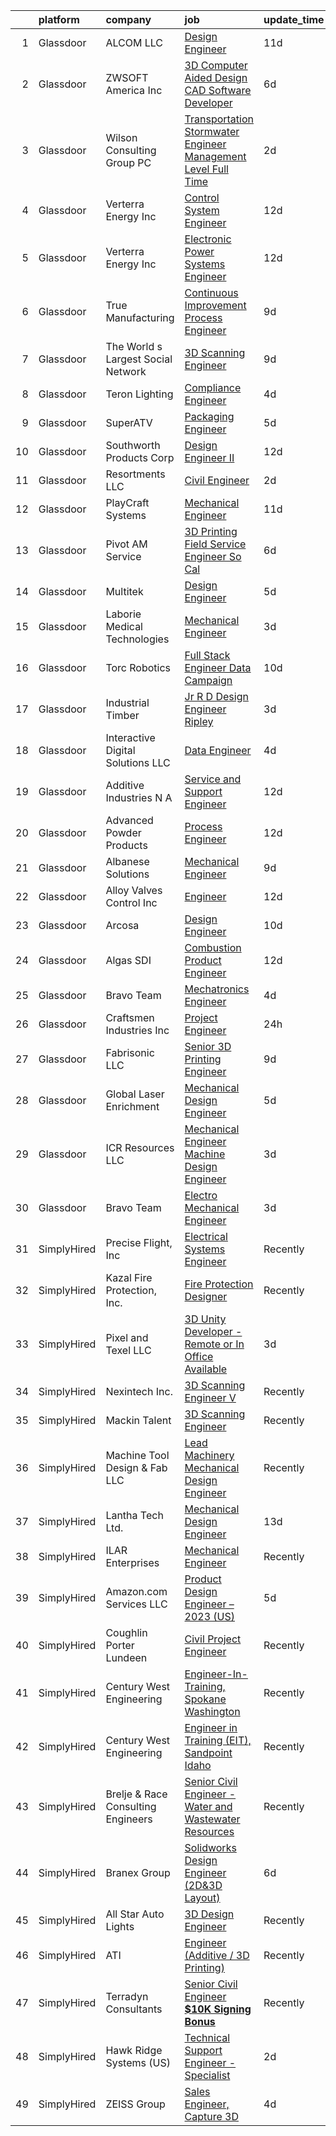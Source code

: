 

|    | platform    | company                            | job                                                                                                                                                                                                                                                                                                                                                                                                                                                                                                                                                                                                                                                                                                                                                                                                                                                                                                                                                                                                                                                                                                         | update_time   | location                         |
|---:|:------------|:-----------------------------------|:------------------------------------------------------------------------------------------------------------------------------------------------------------------------------------------------------------------------------------------------------------------------------------------------------------------------------------------------------------------------------------------------------------------------------------------------------------------------------------------------------------------------------------------------------------------------------------------------------------------------------------------------------------------------------------------------------------------------------------------------------------------------------------------------------------------------------------------------------------------------------------------------------------------------------------------------------------------------------------------------------------------------------------------------------------------------------------------------------------|:--------------|:---------------------------------|
|  1 | Glassdoor   | ALCOM LLC                          | [Design Engineer](https://www.glassdoor.com/partner/jobListing.htm?pos=103&ao=1110586&s=58&guid=0000018258440f4fb099e8032059e55d&src=GD_JOB_AD&t=SR&vt=w&ea=1&cs=1_19f27eba&cb=1659338232373&jobListingId=1008017009044&cpc=E60B6D5D22ACA95E&jrtk=3-0-1g9c483s6i3b5801-1g9c483sn20hl000-80b6e5881de2ad4c--6NYlbfkN0DA4v8VIO7gRbUsRWs4AwuTz3HBYZMnTEDL2zWk8a5324ZM4eszl7D3qmZeKe912FrW_TWgLR0gyhiNAzRIK6mdrFIvqxniWE_7xBKxbOa2Fw8Nw9pbo2ZyqrekZ4fJceXJNMhLl-EPEzPoOk__dzSflxYmifjALvvpqrf_LUK7Uxc4xmHd8J1SICLJwmZxrQH1o0u3SYufoFHoz_145ZEYXSCTAD0FUsKzIPtN_UhIgxmYyaefFhNvDFiJagEKQmQWjDsMJxeU0WQXF_g6O8U_krjDnzXUfavlFrnV3eY9qWjTKwiJMC_LYLR-LBOngdg90nPGyrt-axL2MTEScNd8gBJ2KywjKYVzvZBlqrTf-I6_2jPISFQy3QH1oJoqQ5mCQYMBsQmf8UtnIy_2jpbEw1HyFUgA4VxhvghmhdItD7GElIB2GYZ5FTpWVNkqTGZFA97kcoMoY4i9093SXV00yIp3gjG6Db61LJEtVUKC65kcuXttZSFBxUzxTBN24o4%3D)                                                                                                                                                                                                                                                    | 11d           | Winslow, ME                      |
|  2 | Glassdoor   | ZWSOFT America Inc                 | [3D Computer Aided Design  CAD  Software Developer](https://www.glassdoor.com/partner/jobListing.htm?pos=101&ao=1110586&s=58&guid=0000018258440f4fb099e8032059e55d&src=GD_JOB_AD&t=SR&vt=w&ea=1&cs=1_3dae0d9c&cb=1659338232373&jobListingId=1008028413603&cpc=4A940E94D07B260D&jrtk=3-0-1g9c483s6i3b5801-1g9c483sn20hl000-7cfc9b44e995e1c8--6NYlbfkN0Al--CnnRAAemIt_jfh57jxz0oZUFSmuvBQtr16jS88RRLe8Ac7oVcsiyg-vicHt85WlGgMjQ3jT_JXQEFEJM2J6WbHKirNqK3Z481xKc2l-WsEBEiFHTKZzwi3TM2D5oDtmy1YCJtTLM5VPw8FD8ycXz93Nw6WVEOhwseukaqVqFM4pURWTwlnC0FcXcD6Ew8wHAyt9TO0a5hL9D7RuB1nwqvkiubVlmdPh1wsDpH1Tr-pHmQLlnmtfQsQKk7RC67vPeY7l1-c5l9GhTHPH2fZF1qEaNHy3ifoQ9-zGqGC8ZT_j1i2gHxZrGmWeZk4ad_t92BJzx4t8IeGmX6FkDWrHxzlbbYLiMb442ekOW2oXCp_rBG6PqXIP5ePhLKB052aNOTghskbRyFlnZXljpVEywx1Y9eOJUgmclQoU87MfnZb1eENotm_KxEu4NLUba1VK13cMbEEIOGPx9f6xjnt1_t53vfuqOAhwkfDoHgtdljVgFbUj8qjum3zV3QN7vMVa-mXn4X7HUCqpDleoENmHLZ2FS7jiX1YjYrY_T3r8g%3D%3D)                                                                                                                                                                    | 6d            | Melbourne, FL                    |
|  3 | Glassdoor   | Wilson Consulting Group  PC        | [Transportation Stormwater Engineer  Management Level   Full Time](https://www.glassdoor.com/partner/jobListing.htm?pos=124&ao=1110586&s=58&guid=0000018258440f4fb099e8032059e55d&src=GD_JOB_AD&t=SR&vt=w&ea=1&cs=1_a20510c5&cb=1659338232376&jobListingId=1008038927127&cpc=1FF74F442D7FC309&jrtk=3-0-1g9c483s6i3b5801-1g9c483sn20hl000-42ab100ad92a624e--6NYlbfkN0AtR68e5gWpPxoovZgA7Udo-dcymoK0NpHFMpIgh7LYz2P5MwEb85oUepp01_jYgqxBOVDS93rv54idrpy89q_dytvGg-k8z-tX3q6q7PQuFJnlPcZZfLYA20I8VqyHLz3-gZUbFvXB7pK0A5IU5fKnYPeH4wqp5dnozzhdcn2g1t4Mmk0BOcHneFnd3X2SmFzDr1x9E07nS6eVUcVcOYJExcDleSaQx7GP1jnzxsynFaBIY5tgJIQGn7xamwKP4guk9_-CwObHWYtz9yNQ-tu-lG8Juqtn-PP4rdh0VzwkMBNemfQhjfRH4ELqZ7IQtiVcOUSeykVsCH8A8tFin0eHsMoJTIW6xfYawpiSBSTFDTZFVY6AYuOqrY8f5OHjyVIYvH4n2fZvlCMIJSYApMPWvYwgnP0SA1Lvx5qyRXhura8rDhmehNceWMEZaZuUMrWk-yQGdbNK6msvT-EgcZSHrIVKJV1-B36gOkZpt2X6KV4xjF1iZ60zxlu9enug_QYMwgqFEs0C2ilVEIFPc_YEj1qI_yvBbDgXVPIOEASXts86ETwqJlpx)                                                                                                                                                 | 2d            | Remote                           |
|  4 | Glassdoor   | Verterra Energy  Inc               | [Control System Engineer](https://www.glassdoor.com/partner/jobListing.htm?pos=107&ao=1110586&s=58&guid=0000018258440f4fb099e8032059e55d&src=GD_JOB_AD&t=SR&vt=w&ea=1&cs=1_e53779a7&cb=1659338232374&jobListingId=1008014526711&cpc=4B65AD904D1B3E73&jrtk=3-0-1g9c483s6i3b5801-1g9c483sn20hl000-28800e66f008520e--6NYlbfkN0CKNvdBtBh9SnuMcnkEvhJOJZTsmZHyY3ybnWicrfIHv2ctrShcr292jmDanym4ZixKUDwM_Vl11iGAT4hfkrKeaqjN1GBxLXyZE3Jsq5UIhST8QbNelzzz3YMTPZEdZEyUbmbyyOJ60-N5fv2ENb2wFNZerHawh8hsMrfrJ_Ykeoz2Il28jjKeSJB0Wz4dm7LDvSDKux30ihLSUZHRrXsi74krEbR2ZbF-w6uspfPxTy2W_htwGHqXT02Ahfb7i4QXuPeODQMOfUsCQ8nlxK7i4QF-9zSHLH-fusV3PJImAYnV1XKhEv1oUOP1qYlRMghaL5lE3Wsg_VXSkK2M8yfvBe_1XIpsP0v6lrCdo98ydrAab3lX7PFNoQmq0wMVflCQ5G0TuSoWG4fIf2erIFD07QVaTYKin-sXX4wk2lOaREd2YxzzMMGlaBPUd-JVGjP0_N6CocEt8kod0MGh5ZFlihM1zHSkjmN5OpPuDde5MnP7-IfiEcQuyuVAibpF2F073fV_liG0JQ%3D%3D)                                                                                                                                                                                                                              | 12d           | Saint Paul, MN                   |
|  5 | Glassdoor   | Verterra Energy  Inc               | [Electronic Power Systems Engineer](https://www.glassdoor.com/partner/jobListing.htm?pos=108&ao=1110586&s=58&guid=0000018258440f4fb099e8032059e55d&src=GD_JOB_AD&t=SR&vt=w&ea=1&cs=1_ff13debe&cb=1659338232374&jobListingId=1008014552781&cpc=6489DD4DE391605C&jrtk=3-0-1g9c483s6i3b5801-1g9c483sn20hl000-1140c1c47f7f62b8--6NYlbfkN0CKNvdBtBh9SnuMcnkEvhJOJZTsmZHyY3ybnWicrfIHv2ctrShcr292NnIGTmPufr-OsA2GXu1pL_7Lmy99uv12n4Gb2j8J05Iy2BhIycrqgQOcZ-y6Adko6HhhWyWjkb4oml50WPYEjxO1FpL1fEFKuHIi6nmGOnx58Bui6CuM5P_yct0-1B8Z2nBUNJj1j92QYtn-RgyZAjLeNLx2OLH_bIJ5qQLuIXuvS3kTN90pJxiHfZ7p2iTc_yIcxCzFdI_DvtNuvV9-zdiH_PG2GJn4ykvDRNuN7PUQd4QkyeedpTQgUfFLq4l_N1i7VoqPU6bQFDrPID-SxWzSSg_fHTAWAcYd1r-KRIXYhV6ZW-kUzYuCn5Dif3g2eM2417_6pnhG3JFhu8eC8DjbrpbVVjKG1B1Ve4h6v9WsRfGMe1OizRAEYzjJrA7lhX3bsSjduFNJYaploKJfCYADpMprBaXDWiUvuIFvQTf3sHqMAb_DoF5mGFxk_gyP8bc83fi8J4K1WcoWWlcs5YFUZ6Y8JKLO)                                                                                                                                                                                                                | 12d           | Saint Paul, MN                   |
|  6 | Glassdoor   | True Manufacturing                 | [Continuous Improvement Process Engineer](https://www.glassdoor.com/partner/jobListing.htm?pos=114&ao=1110586&s=58&guid=0000018258440f4fb099e8032059e55d&src=GD_JOB_AD&t=SR&vt=w&cs=1_cb959510&cb=1659338232374&jobListingId=1008023392972&cpc=3F1CFC387BF86D6F&jrtk=3-0-1g9c483s6i3b5801-1g9c483sn20hl000-3c578e1c0f308883--6NYlbfkN0Bqp5AuobCDKRZgXPmJZs68hlGGmEz-JVhBzEQPUdrY3u9Byknso3yCdcjeVcFP8WRHCi69J4Yg1rpaNj9AkeLAJ7qpz0tY_MWBfJVSx16pFH9XUTrCYThvWp8rcugPapaG6zfpMDwwUjc-b-khNi3TES-ze74aNhA9oezVABnCyE4hXWPkA6hLm6erfhnRbPR8_GFYcYCWHxgaCRTFYh6MPCf54RE2HK42IUNDnIGgD5A4eczg_USykfPA3ZctqugIdsZX_s8DrwBMms4mTuyKc10Yynmk2FHrjP8TJbC9_bYBRk2FM0umFqicbel8RXtooKUePvjmxs29TZI_qNvWqc3PQYsF83ceCey8L3p-2eQ5E7D6dx0H18a0AyJWpmCPRtFdwc4ysZrMf0-WJ_YDkLY5auRTN1MRo1f0M_6xw_DYXCGeXYRZpYx2Vx7dRLl8nyxvBKEGGmyjf7dkcJqNEtqenpLclFrMCYOvFNrkg2pXe3NVWbh54RtLCth0MvvF92nHC2n7hwFyp9QgtHThwbhWbIFZ1AWvyZ5KmVvvt5d1MwoJQ3XUADuUXglevFqAk7Yh7T2K6LVzEsWt_-s5J6AdD6kMwNXlr_4yKGzEAmH9fdqSHX0tp8AKgl4Ls-AOsIl-mnnH1Fdgg04MWeJ1U56Kvti3qKEZe-i7f125JR110BENHmQ1jG0_W0Yuv8CW5yVHlmJKw1n_XEFR6CcWPL_eKPbwIeg%3D) | 9d            | Pacific, MO                      |
|  7 | Glassdoor   | The World s Largest Social Network | [3D Scanning Engineer](https://www.glassdoor.com/partner/jobListing.htm?pos=119&ao=1110586&s=58&guid=0000018258440f4fb099e8032059e55d&src=GD_JOB_AD&t=SR&vt=w&ea=1&cs=1_6676d679&cb=1659338232376&jobListingId=1008023065822&cpc=C0FAF87ADD587446&jrtk=3-0-1g9c483s6i3b5801-1g9c483sn20hl000-6cc435a87c3c0daa--6NYlbfkN0DSgjPPcnEdvoK3uuxfISLALE6pB1FR7YSHOr_tSg5_QCn410VK5Ds4bQGcKtrI54-q8qVHujwhabOBMEwColblpMh60w1VfBCAce9Kr7eBQmkpmn9ksFk8463gmd_nmXw6lC45-sRD_aQlpglFWkf6yPchBxtg6qW3R5odXHDvquYim2hDaLn7LC7aRE7FcbPylqds5INEaTYR1bphMQ-DkjdRkU4B5bTX7jC2VnWE6mw-SlQfNaAYRwsJgSmApsdSVqIamf8L5Lcq-PXiw4ZGcZc9C535nNtQoANKtXODaS5Tn9-qFn80_8qWLZ0Qol8xVyy_vUhvhG8f-ETDpLT6qgDVy5cs-VjijxkJ4aam_n4qXhvB1EDv1UOTZI9bkOpLoLOi_ANkb1m_Y-Z8HvLCWwUGPn5ocJv8P7VypYWNH8E-Yy-PLpSCpoexZ3JX5D64KvfEcWFVZv_B5g-rRGqpJL4bQKfH6XGOA1umBFjAnW9yorA30QFS28oCz4bDbL8l__OYvunRezicPcZ9sRfbm_eTVvfbxVXgwbkhAPsDPizE7N5mlDNsc05rc2AbuUCix8j9-2Hciog2FU26FsE6)                                                                                                                                                             | 9d            | Redmond, WA                      |
|  8 | Glassdoor   | Teron Lighting                     | [Compliance Engineer](https://www.glassdoor.com/partner/jobListing.htm?pos=116&ao=1110586&s=58&guid=0000018258440f4fb099e8032059e55d&src=GD_JOB_AD&t=SR&vt=w&ea=1&cs=1_f133b466&cb=1659338232375&jobListingId=1008033185097&cpc=DB3A3A67F9161FF1&jrtk=3-0-1g9c483s6i3b5801-1g9c483sn20hl000-ee5660711b35cc2a--6NYlbfkN0BKwU-f20CAkP0uRv6StxKw7cWiGOOgpybBd5L_KcJ9ztofBi13OkJxmfr5DHvifHuXsmpsLpQndL7_KJeDa_lIsZeZcZdIkLBq_59o7NCaphHsZYHK4QHZHcHkjZtRpxLa7E-iI-S4xNHKP8bvHYP_8nmCWJHg9QXKRbfbkbJ1pBLsHpvGCHDwXh0FDIDVSOCd6fQvbiO8emVoY-_8HQkf70Xx0z6U5TAuRlDpbkuB6je6gPxBbefwe-L_4hBup29wY90ia2j1DtQ3YSShdeS5O6Tnhrr7jTAvbRT8vb4aTSJWoU4dDb56f6g8abjmPp4YPj3bclpfK7N-8k5np1tHIWdZCNW73xDaVvRorhf_atQ7vtPVTXHt97bqUiQtjLsSASDN3sN28Z4ijWFlAJ714R6b9WC11E_M7NWmgWhwij_2IsO-G96UoCT7gr3wps_AcQ05vTLL64IINbsAUbO7h0HD3swesPKDtNPgcSulYMi_U7hBc6xCBxrsr0UmIGuN74_2d-CogQ%3D%3D)                                                                                                                                                                                                                                  | 4d            | Fairfield, OH                    |
|  9 | Glassdoor   | SuperATV                           | [Packaging Engineer](https://www.glassdoor.com/partner/jobListing.htm?pos=105&ao=1110586&s=58&guid=0000018258440f4fb099e8032059e55d&src=GD_JOB_AD&t=SR&vt=w&ea=1&cs=1_e1cf1f4c&cb=1659338232373&jobListingId=1008031050391&cpc=B10A9FC3F4951E79&jrtk=3-0-1g9c483s6i3b5801-1g9c483sn20hl000-ab816b597b950070--6NYlbfkN0ARO1kyRplNheCLuGMn3cqXAPmsNZoOrBN4ebcsAGjNuP7VmkeyN6EZBUEoLz623gDDIWZNE6VR80IYviXB3zSsfJNq-0rkDDUpTSDeOdQ7fEKNgYiq1uGPJI-I2RQ-HDbwq7icsO31myx2guxcUkg7MfzRK47hly_W6X2yuPNntD4CjvlZQtURvmesxiljFlzWP9g-9QtChUeD4z4kgkTRP_ZLoC-oxaEkfVbhXpYjuEJySOJPLf0q9_iKUPrXpIqKlLxOTX2IaHXNSfkM63HZbhZQnqbmZu-w9Q8Kgi5Te4SCu1vdXaBtd793C0OgljIkItJkjbKC0xgm0LGoQDN4WXKnKugiOZD3uyL-xEcvMWwjMFD_QQeyy0W4KQIwGxW6kiLIFE1_2UrLrONo2Yq8oZuCSASj4WsUwWSTjKSLOB-jfwKs2KE55y5UXaeSNzCqVUUqy6usR9tmc9o6lMmFMqRzmZNuLBP5bqj22Ga21_44uQ7LRfAj-TaB137xD3DFECYxNLVxRL0kewlXQSZe)                                                                                                                                                                                                                               | 5d            | Madison, IN                      |
| 10 | Glassdoor   | Southworth Products Corp           | [Design Engineer II](https://www.glassdoor.com/partner/jobListing.htm?pos=112&ao=1110586&s=58&guid=0000018258440f4fb099e8032059e55d&src=GD_JOB_AD&t=SR&vt=w&ea=1&cs=1_511411c0&cb=1659338232374&jobListingId=1008014402789&cpc=3DA0FA6C05AAD4F7&jrtk=3-0-1g9c483s6i3b5801-1g9c483sn20hl000-e6e1684215acfa6d--6NYlbfkN0DB-qc7iAzJGaKUhHkZET0Y1OetBpOgy5QT2dmDYZ1WMW2KI4My4ABHktBNB7ooEICVhTn44OI9K32UXuJIFGEZumQbatv8yjhO1Pu2AVhUL49EFNanWtCUg7UmCl3qYfKAzhpYH94f7PGaEABhec_u33d_uaviq9LZiTAx5JZfz6KcELPWr0Fr9PEJwsVwPHuJEHCCs_gzeFgJWinjzIgdhrJmnBGMsAPHsAbMNSOdjGSrxqpcgRL4ISy2RrvDwFFw-URoNIIHhx9HKtQInbL9C8hhx7tbzyPWZYCKmU56fr7NrMNXIjqW9o6dkAAu0wvfkmn3IoNMbUSeLFICdK8KATXsClCoGLVkrRejWAsMEMtBeMK-i4t3c3JuvtWFMlERk93pBPQyYjFXJJv80grBvm67qtOV7BC7lKpzDjh_PcvFaWtMXIdMta1dtwsDuh_SpCyv5o7E_MLVwOPDpVnJ5CwoazG4dKEOMxXG44kvKCx6Kmxr39oRUUNzVid1VlY%3D)                                                                                                                                                                                                                                                 | 12d           | Falmouth, ME                     |
| 11 | Glassdoor   | Resortments  LLC                   | [Civil Engineer](https://www.glassdoor.com/partner/jobListing.htm?pos=123&ao=1110586&s=58&guid=0000018258440f4fb099e8032059e55d&src=GD_JOB_AD&t=SR&vt=w&ea=1&cs=1_16d003f7&cb=1659338232376&jobListingId=1008038292169&cpc=8A54A1F981347279&jrtk=3-0-1g9c483s6i3b5801-1g9c483sn20hl000-cad10df485fe787b--6NYlbfkN0CfuhZSIfgkdjH5oxB6nEdqutGHzZ1dbwokrZ05_guXzB_PjZm0mTMv1tw_VZ5OV9qGSvdypRKmkWEwFQ860cLYy6FyncXKmnH19neDAS5HYd9ceSf_icICpECdVIKUCDxbtQfKMCF_eud-kgOm-62E1mu9s91lq8tpZdzESnaamEHzCZHiP9burf10I6rUK2t98izYgTnMynXmrFnifTuX_1WNtNuA0-ihFn49cua52MV3y8aZf2iI-T7r4ulYGYth4krS6aoyCa6zGjEQ_L_mdZNnoDDVtMZUoOjUiBYGjgC3anwaTC0198n-xyPnQpo8EqgXVUjoyudP_2qbgWkcf4RVUbdZDbq6wJvEf8-R0aReKLRmLUyjXXTlEjNFouiqJ01DmRI8v9-XwnhRMyPQ2g8F-ywhwqnMNwQ2eYE6WDBdBOXSfYYOc9TAoriiVlEtX9ZDo0CpaxcxjIAJvUjrOg1Zd_22LBHAWIs2YiqjIR16Rj_PvaHDpWsHiPrmNpAhW3rXZIDdmA%3D%3D)                                                                                                                                                                                                                                       | 2d            | Addison, TX                      |
| 12 | Glassdoor   | PlayCraft Systems                  | [Mechanical Engineer](https://www.glassdoor.com/partner/jobListing.htm?pos=126&ao=1110586&s=58&guid=0000018258440f4fb099e8032059e55d&src=GD_JOB_AD&t=SR&vt=w&ea=1&cs=1_7650141c&cb=1659338232377&jobListingId=1008018261161&cpc=33558FB01ACAFAE2&jrtk=3-0-1g9c483s6i3b5801-1g9c483sn20hl000-b75875910e2211ef--6NYlbfkN0D788tVLZnHYB2JKTLmCXo4PydfvtZKcdbYx6lxKaz3Imdx95jlIVm0jM8aRrxvwnEI8ywm9qHPQWeDtjWJjS74GtB5vUNEfsGGvm0JhEZkbTWZs20ZRVfA191xHl1S3xqEi4TsiToNBgOp2SKb9EcL2wqnmnQxD89w5FeiBfs-ZWd9AyhVHFxTDI6VZf69Ub_nZeqntuSxLU0N2XlS-IN4W_wpIN7trRKx_5zLNMaH5Jp4ypJzqBE24r74epX1GBckmjItonpNYBLQgMGmMR-Zyl4KIjNQwaNUe7KVRz1tGUR5a1pYsos1Bl93Y8m30QxByhHXJwJT6991qmAx3jzshqIKTghMNtIULUgyUEEoBd2glLUNqxdSXp372rbsshsaMOSXtBnWOeXL6qrQNjXUakgvZvZSDALq8b4NhlcPGhhd1Jr8F--6jGQRIOHrvfhEqLZ8erCTiE9dBHQl4G5Z_jHpD55RH1g41YGRaNomaE3DwtqCnO7oUejG8j4xrZw%3D)                                                                                                                                                                                                                                                | 11d           | Grants Pass, OR                  |
| 13 | Glassdoor   | Pivot AM Service                   | [3D Printing Field Service Engineer   So Cal](https://www.glassdoor.com/partner/jobListing.htm?pos=117&ao=1110586&s=58&guid=0000018258440f4fb099e8032059e55d&src=GD_JOB_AD&t=SR&vt=w&ea=1&cs=1_7334c00c&cb=1659338232375&jobListingId=1008028211108&cpc=B27F49C9D64D6F84&jrtk=3-0-1g9c483s6i3b5801-1g9c483sn20hl000-d56e19ebf4c2b80f--6NYlbfkN0CbX9TDMZUUYUADwaBp8_hVx-p1QOZgnaSDYdV2Hdg3hY3eGVBGJZy7o9qRa1EpFzqspJ2n1WVgzAYJyctEqTfv9C4rL6ggNyCrst5sCpwQQsQa89rZGukuYe4HlIM7j-fCrY2_LgGLKRZADKihUeHHBQ57eR-9eaBZK-eik2bBB6bchrqW9XhBfB7c77g2R0Y0n-VCK0Gv2wj1avY0Z7iW8A6e5xrl7ZdkBt8xbU9HQt5joJpeioM1sVrxj5nemrLIpHRzna2WO6h-k7iWRVrFZP6jOrywtRBRPz4FwBqBj-_MpdbQwaOPb9Uc5H6b1wq3nKO8k4JAl0CT1pSYSA7gfgEtfG2qHasWCL_G7STZVe-tLGikOZkTSlHWamMCGIy7U0Br4UJIJNYIWZ9ZBR9vMBvGK4w68Xn8qvLNTqqHpXO4cIa6FpEwXG5i1gXoZ_mLsw5COIbCqizxC15vT_ouQfXNTO_b-k0DWMrjFSrzky8QbmuP7qmhdV2qIfMSpNFt3leh7bMtsLnqVTRmqjktzrOTa7VV2D4%3D)                                                                                                                                                                                        | 6d            | California                       |
| 14 | Glassdoor   | Multitek                           | [Design Engineer](https://www.glassdoor.com/partner/jobListing.htm?pos=120&ao=1110586&s=58&guid=0000018258440f4fb099e8032059e55d&src=GD_JOB_AD&t=SR&vt=w&ea=1&cs=1_2211a2f5&cb=1659338232376&jobListingId=1008030727520&cpc=F7BF06EBECC7ADF5&jrtk=3-0-1g9c483s6i3b5801-1g9c483sn20hl000-2e83be53d6762efc--6NYlbfkN0C2SVAOpOeIWQkPp9EeCSLxTLheLRty2uanDx8E9nXZ3pmbkvOHM_GwtdBH_r-JS_a232Q9MIIbR0q0ZxwBHuRdxhVyAh9sOmZ1ema_mGgwk-L3KuNkm3VvfafT26_qvvHqMMJFwL8YtNisDU1CFhI0yWnYZtuxsBva0gjmF3dazYL5RyE5NAs7KHflAnf4UWWxx9aO0Vx_mj-yu6U_1zf8Ufcl3VzHvNoFMgFoI_9LOyDRcCULtLWMt371a4_Mv-WJHt8B702we-33nl9NXSHQPv0zNb3bf0lCMmw6ENk-q-mEIcGq7C_AxkJyYLws_qgv3eP3Zd35DdRkCcv86-Ij2w9zQ9DyokiVNLavPjlQw659_ppF7uUXwNuw-DbwqY-1yORFjxUVqx_m2rdZRsfs5zFfXN0521HEf2C56A0y0G8iNI7WA9Ay3xF3jWaPM8eax4_n58eO8GovbeWkWrpaBVEO7EhdRcAXpvx7GWtIFxv1vHL0guxDbgnKgHnu5mE%3D)                                                                                                                                                                                                                                                    | 5d            | Prentice, WI                     |
| 15 | Glassdoor   | Laborie Medical Technologies       | [Mechanical Engineer](https://www.glassdoor.com/partner/jobListing.htm?pos=121&ao=1110586&s=58&guid=0000018258440f4fb099e8032059e55d&src=GD_JOB_AD&t=SR&vt=w&ea=1&cs=1_20aec3fd&cb=1659338232376&jobListingId=1008035622002&cpc=FAE5E775D180B2FB&jrtk=3-0-1g9c483s6i3b5801-1g9c483sn20hl000-490aa010c44a94ed--6NYlbfkN0D7U-oomUUZHjKa67t49-i8T5ylJ5hFrWTddhLMMgg8doEfj1Z685xBsPTTPudgbRm3FlTPDQtlBU2MV2-yDsk7wnTLVostI04TvoFxZRnCTY_tfq8IqTVkcD-aTn3bEg2jL5EiljivgVlFjverJVS1R80em2uVnP44HdKWOjqpS92QwZ7gIKOSvfn7_CNnwMt4zekYvv1ys-se8Yihekdue5YdB2kxgML2zsqopE-SES-TPKTAroX3M1wCKZMRBjSZ9KIadLcq8W2Oj0qIAMzzlTEhWGYHCdUc9IjLTQT3fHkquWEPh3U4h_lWCf8bHNUJthMMjH1WYww-luaiX3sfJLRrkptw9BDh8R5yKZ5_VJ-mZCoNNCHmxW2k1yDJDfjOrMhcGLR2B1AghOB5dGxZGFoemvyB3HXgtlvgNz54bVtAOId7mbndR4-gWtyZgxv1KX7LJ2oTcnfNla6aRJ_XKuTEB4el9o9vcC-7TiuSYDubXtlovDt3qrYItOIlQXU%3D)                                                                                                                                                                                                                                                | 3d            | Remote                           |
| 16 | Glassdoor   | Torc Robotics                      | [Full Stack Engineer   Data Campaign](https://www.glassdoor.com/partner/jobListing.htm?pos=109&ao=1110586&s=58&guid=0000018258440f4fb099e8032059e55d&src=GD_JOB_AD&t=SR&vt=w&ea=1&cs=1_2ecb830d&cb=1659338232374&jobListingId=1008020125874&cpc=52725735DB973D8E&jrtk=3-0-1g9c483s6i3b5801-1g9c483sn20hl000-ef1cec63423a7925--6NYlbfkN0CZjhvTnxks3zwjl9aG4M95ujhchPY6uJ5pIT_-TAyNWwWzAceZ7wwXdFj0kTHzfmFJWuhj64XKlqOn2Y1t1u7WVQOQo_O-UYHSgCqGU1ezc6K49kpTiHug58vOJ0TGO_BCnYg4IhUjH07wJEJQX9NixsLdHY1HKocF7pQdrMDp8TuNoK-MkXzAk6mrgdbK2JunGXMrxvSkkks2baeOCAeMHYEVHjZHJvMQcI4rWxmBtf7FbV2nJPlbDoy9I-Gb7bukAPRxuQ0T4fyLlVW_Cu7UacS63UzGg0f7mPlUVsTF37fU5iPy79oclxjKwSBtJMQOhGla6k_yxN_L1Qm3Q8vh0pLEn4Eb5qNUz8Hk6MUSwYpCHCSPE-tZzn5fGCvbl-GHzS20nGpRrWigjuQTjzRG6O-wN2kx2UmN7_E3S7RHb5HgZoJx7nq7csvMP782AVoW6XU6DShcZA%3D%3D)                                                                                                                                                                                                                                                                                  | 10d           | Blacksburg, VA                   |
| 17 | Glassdoor   | Industrial Timber                  | [Jr  R D Design Engineer   Ripley](https://www.glassdoor.com/partner/jobListing.htm?pos=115&ao=1110586&s=58&guid=0000018258440f4fb099e8032059e55d&src=GD_JOB_AD&t=SR&vt=w&ea=1&cs=1_61da0ef7&cb=1659338232375&jobListingId=1008035504438&cpc=DE767B9BB8D1421E&jrtk=3-0-1g9c483s6i3b5801-1g9c483sn20hl000-c58f862c951dd240--6NYlbfkN0C9cKFYusRRw7SqrgXa_Ws3RK4ns_90Xgy8h1OmaSOgQTiSvUJpSIcY069IvLfXeQ3tcCZezBdOQCTLlan91XSM3mfvYBC3geb4xhNy1ME6LBSHjDi2tObVAaRPYIrQLDKixKyM7HWGkFKSxK6YWfd-EqFptowyDzazSGNV2eX0pNXGVEGYoHA6iY1DBKL61eMvMzeNwacDDElgp7NmWl4CNh_HIFvlRcIfXfkXNAazzBuNw_kFXnGIWn7HOsZgdHp0zMEfVI9IEgepIyVU7oSZE93WY8gNBzjwrdy4P-oQ1EM5DclbXyX-DcY19vqZDz6eaSpboQ849pYkuSFQ99XS-SAX7k3fBXdZL-YeAAPfA3xAubGzHTQX9cA5Bh3KEv2Y9FYgGCD3QZsSoXmDMirKH2Z2YLr2EsvnLUY3z_pDxXeZx6W62usze_aayCQ0nTxPi9XQ9lkzV3CSWIV2iKiCB6-8Rx-KA2IgytIemltJrq5m8Dyhb4UGEKaDfULYes_2wMIjEdY_SQ%3D%3D)                                                                                                                                                                                                                     | 3d            | Ripley, MS                       |
| 18 | Glassdoor   | Interactive Digital Solutions  LLC | [Data Engineer](https://www.glassdoor.com/partner/jobListing.htm?pos=129&ao=1110586&s=58&guid=0000018258440f4fb099e8032059e55d&src=GD_JOB_AD&t=SR&vt=w&ea=1&cs=1_17d98c07&cb=1659338232377&jobListingId=1008033059744&cpc=C779B72A99EC89AE&jrtk=3-0-1g9c483s6i3b5801-1g9c483sn20hl000-d463d032ceb70f52--6NYlbfkN0A7iW524qrW-S6lnjBzjndE_blVU3GETrS21Dj6IsRvzicLCybB3dyUlyzrWdvdPQ3XslF9ok-ZlHRrzS0I5uuF-OWR2Fz7VXh6RiEhjTuDvY7pKHs2yl_t1aBHxjEdrFyLi9gnH3FWrw8N-vYX-xUM62vj17npXv80HNZteoGCrt9vvvdm7Q5-LMykmZSlz5hLeMoZKzP9v1SW3Xae3vaA3gWUfVCyYif1FHu7s_Rh7pACJiA-cJZ79p3CClDWlugfXFoJJzIjnvDSnRkwkaQKjREo_XtsFweMqfkCnOShazZb4a3meXAmnQNHaiaZ016TlrPMt9Z116ibvh2SRyh7DGbCWwNkgnAweIb_6SmuzXABz6Q_2Ex7B7l1QEV96xxoVjBLSjt3Q3xi1pIgTucDqP-ILEfMMQ2hu5E7WLWiGtGjeDomw3KSRVZ-KBzDwhLHTRBix-X0ihfgjWE60lQcgNBE9_e0vv_EFh1hU2Qm_qJDbWpIsJfaAlaN90-SLoE%3D)                                                                                                                                                                                                                                                      | 4d            | Noblesville, IN                  |
| 19 | Glassdoor   | Additive Industries N A            | [Service and Support Engineer](https://www.glassdoor.com/partner/jobListing.htm?pos=122&ao=1110586&s=58&guid=0000018258440f4fb099e8032059e55d&src=GD_JOB_AD&t=SR&vt=w&ea=1&cs=1_0f2b2ae2&cb=1659338232376&jobListingId=1008015076923&cpc=8BECF21DFAB5FE46&jrtk=3-0-1g9c483s6i3b5801-1g9c483sn20hl000-d648496f26daf8da--6NYlbfkN0ATuzukLZvOA7Cxi5gGVTPK8s05ijijAIGQnHXs5Od0X0goQyMYXdNJ0ejP-rjSXV5YUU5mLEyGpMN8Btv83QKMLIWYnc2vk8sVRDGe4U34r84RaMU1N0t2wsf0uj9_esMn6REoHF72qvsappY8hBkW_ieC3SXOwwfSG_bd-KdKzQdiDIPuTUS0pZoBbEt_sohqUeeMaZpYUlqLAXuexM-ORIcQqs-B-5QYzKmvFA8K7WkCEGWtAZ1z0yghRMGdl6gdERPuB7RMI2ni7frkIJlpXpwN7xifNH8vPZDFtZ4QIzZg3kPRumytg-ILlsdcRBjEZSLZyA-j9zaG8yrL_qsEWt9fuHBuwaBfUsNtxlLk7-oO8pHx1iVIihpgXebzkB_N2izqzUvsRj1G2ssa3nZCf5XuPxURlWVX8tdrD9IFAN-T2R-TbnITcmbWA9_pwYB51JJOwq6aq87rsh-Y153MUEPpyL0k5gn5P4kOI4DJx8UTD1aExrg_76TUpJ9c93xdSky2od-aHg%3D%3D)                                                                                                                                                                                                                         | 12d           | Camarillo, CA                    |
| 20 | Glassdoor   | Advanced Powder Products           | [Process Engineer](https://www.glassdoor.com/partner/jobListing.htm?pos=102&ao=1110586&s=58&guid=0000018258440f4fb099e8032059e55d&src=GD_JOB_AD&t=SR&vt=w&ea=1&cs=1_514f24fb&cb=1659338232375&jobListingId=1008014411891&cpc=8DF5DC7CA76183CF&jrtk=3-0-1g9c483s6i3b5801-1g9c483sn20hl000-c61f11b49c47d425--6NYlbfkN0ATuzukLZvOA7Cxi5gGVTPK8s05ijijAIGQnHXs5Od0X0goQyMYXdNJfvTrt-ebNvclKwK-QgFMRmccpeMk9DCb8QR1XR14iT_3XjaGSVAby40zd3i_3iufibB0v5AuJ7oOaAdnu9KbBXJStT6PunmiHstvQDeubyllb9wqhXTDZzw8FkbZXS8UYXAIgf2G0CqIZM0RBKS85rH5JxG_ljDTZqescoagEgF1kUyziqrGltn197iWRtyaJGCIyKl_8QovSkzbsgoWoPVM58hvzxzEkEgoHNE-0uYbGmBZu3AEg1y40lFsuUWM9wB2spNyINo6IlPjZxemv29KkkRiwifLjvZy-pFfM_3RjJZuCdaD6fLqGp2dW9zYlsNDazqF5geBG08l3KfYCM9Od7gp4rKI5i8tEVdXg6JKG9EIjfbsx0u4HWvaDwIBH-b4T6G0n_I6PgVHTQe3YR7Rfs78nS-jpxH27uDSolC8YEHLGe0QuRmK0wWsQCwP0XlPP1hrb9gSe-KtgIaKWA%3D%3D)                                                                                                                                                                                                                                     | 12d           | Philipsburg, PA                  |
| 21 | Glassdoor   | Albanese Solutions                 | [Mechanical Engineer](https://www.glassdoor.com/partner/jobListing.htm?pos=110&ao=1110586&s=58&guid=0000018258440f4fb099e8032059e55d&src=GD_JOB_AD&t=SR&vt=w&ea=1&cs=1_a3cc6d33&cb=1659338232374&jobListingId=1008023070732&cpc=F4185FC643A1AEFB&jrtk=3-0-1g9c483s6i3b5801-1g9c483sn20hl000-cf3e46245d4f0fdf--6NYlbfkN0DYRkllJmD3iSiBlC7BSQyVL5HqySJO6Dryk11rFR-_C4OSz4AhVsF1NRsEE33fX4vx84bZ5o4efrWtK6FwFvY2ndJMiqpnvkUohOzIt0J-a73EgovUhLnbWU59ygXR6115ntcXDdkofqBW3TBqfGXbI5MHfic4yrKWZITZ6X584fkUWemawwtly7Xj3a0gKH3KT-ijsEMfpNDOJxh2l6IHDFHvI40WaVSIofGybWpKAFG-7Ou6VWGic0bewci-Rm8d1Al4QrWv1k1ZHoHfIjeoaklLPQcOJGGXhaceFDbqPfx8lOWtdcvu275QqMGfHmLlqHbLlMVkN1-7lNSZyIvHSc70ILkcTJTyAMQk5JvUYRdlgEeXsXjdqBIaHzZEuij_inTCgcJvfq9tLZCb6RBHDwdhRKIYt4fx80A8dHY6-HRie855PCBF3seBSbXwgVfmFMQr3xPJoxCpvAbLxvvVmTnr9Oo9cBf5tzqrVKH3aEaEbSueW44VC_tdKOVsy5I%3D)                                                                                                                                                                                                                                                | 9d            | Bordentown, NJ                   |
| 22 | Glassdoor   | Alloy Valves   Control Inc         | [Engineer](https://www.glassdoor.com/partner/jobListing.htm?pos=106&ao=1110586&s=58&guid=0000018258440f4fb099e8032059e55d&src=GD_JOB_AD&t=SR&vt=w&ea=1&cs=1_351172e1&cb=1659338232373&jobListingId=1008015465146&cpc=481A43C17BED3CAE&jrtk=3-0-1g9c483s6i3b5801-1g9c483sn20hl000-0e9d005a131a3fde--6NYlbfkN0CaCoZ5lSoPjcIhPSJwei6amGvWRNRkV-1yfOP2ROoK6tKv0A5SiuBTigTVFoZDbrc6brveY0Txe2656xxHeIpdeoMpPBRh1r5VdihR4cqOi9gaXuWFzlAwZ2-cUKQLclR9yE3dYc4QIoHRlNtnESSO1dOeRFf_aY3CKFEeF4YZy2v7srB6vUarlIz1z9Lhkhz9Rnrocw7MV2ITiMNB-1FoyoDUXPw896dTY-HdWd9rcOsw6C9oZr1UdcGhgQq_-4HwSEkfjO9EBOhtj0LnSd-KT-I6OpuvvyYd7tHDqSrARszWVWSO1v_StZPvWm0r6PeLqBXBWFQf9F7LH2xoeW23xTEoSHortnuyJ8u2UhbRNtJLjvLL3IpBOreBckHkP2kopgNsU1rJ0809SDsC8WJRyjCl2OEy0CgS7GnVNEKx_65X39tmJHwsjPyXNoYzTX0l5FNKjCoUasHp28iWgj6Ow6dh4Nj_C-7vPuWryPw0begeixxqZDrG)                                                                                                                                                                                                                                                                         | 12d           | Santa Ana, CA                    |
| 23 | Glassdoor   | Arcosa                             | [Design Engineer](https://www.glassdoor.com/partner/jobListing.htm?pos=125&ao=1110586&s=58&guid=0000018258440f4fb099e8032059e55d&src=GD_JOB_AD&t=SR&vt=w&cs=1_64ad950b&cb=1659338232376&jobListingId=1008020017623&cpc=48866614B099111A&jrtk=3-0-1g9c483s6i3b5801-1g9c483sn20hl000-3b14bbfad2367d34--6NYlbfkN0CNAdwR0iu88IL0_HfhqfQmYM06hKjkY41MMBWaADZz2ga1_rCCCd4gzs95Ybj_R1-r7qawP6yyItBcacfmmgIW4dnq9tBKWJp3T6_DzLFlZqBJHavV2EYhJ8UMfK6rqtWHECmtDVuLRPUaxnt5_sQANc88IxvjRsiE8KKIyJqNDr5hgjLDOqbDMJTytRKD6WcPeEmyv7QQFMdf1OW7cWAl-LUpHnfYhSHKLLaJdsl0aCPAeIBEk1g9QoRoCCy1vhJ1Zv8CoCOES4Hf67t_gUXjlzxPiZ6GnsHrRaMmqzzDGTnHDovwrmWkTFA1xkyF0EJlXgsXPE1grNpNCdATzIHQr53Ht-aS23ugYSKgiQ3wFgSvylxJDS-YfFSfMZDo4derl7JBCteKVDdsH5HeqBG1B4rwhhPylQl-Bec8oTF2ZdAW3nX9OzHKhWa2wxy-xdUDEmwjdw_LBSNBtEqnyMT1Abjrleo-vQX0vPgGNsLCS46H8h_TC4_jDlpiaQfo_OWHJ0vPHRuVqcFYyJTNYSfYSNfa9jA3fWwCEZlGP6vfpZDdt6xcNkqUNQaMsr0IQKS03IpEA7oA4mZLmn7yIk_bn1mmRUXsq6o7FqCnmQy_QvaneELh98dgPDs47nBlD4KMDjJ6_jFXWAiZpOX1qnZ3RoBRWHdkLk2eGPuowa_jNg%3D%3D)                                                                           | 10d           | Pittsburgh, PA                   |
| 24 | Glassdoor   | Algas SDI                          | [Combustion Product Engineer](https://www.glassdoor.com/partner/jobListing.htm?pos=104&ao=1110586&s=58&guid=0000018258440f4fb099e8032059e55d&src=GD_JOB_AD&t=SR&vt=w&ea=1&cs=1_139c0f8e&cb=1659338232373&jobListingId=1008014460965&cpc=BA2FADFA383E202E&jrtk=3-0-1g9c483s6i3b5801-1g9c483sn20hl000-92f516475d2576a2--6NYlbfkN0D788tVLZnHYB2JKTLmCXo4PydfvtZKcdbYx6lxKaz3Imdx95jlIVm0mzUC68PCBMOyfI05yZcmaBLr-mFAKnvTPCdS-AH4-CUEItBDPTLKx4IR2a7Xpowi9gst-glxDD7RqmBzeMUvRx2UImkQJBkP3MpY8IcIFSMjYtPcBYkpRuCTyV73Go4vkdo_mZe5XNtYdzn8ibnLMB4EGfvitlwSm-XYCEbvyV1gSoLcay1lkUFfkhhRnqTbXtoZDk6U_audgCpMnGDNZxh-ob9VrfI2i93tzQViZ88IP8KsFiNFxwtUufUSwxUUgF6ntL6x7ZY_qYnYJKgHAMd_No1fd0nYCNV-wy-Gp_z8BtlWTtH2355eIxwTHCEg8k7K9xzheL4qwQwTIVCrfDfj4X4Nz9A89S97VpNUVo5QxV9UanZBy_8o5BNMfh8Qp9I-xiar2dMuOY-9ZCwLdiyxwLYg98C64ZxUHdM5Ml6Tcm0VdPbtXsYZxux4Zag1rMI32t6r7FLze7r_pQPAIS-JASqzhgQt)                                                                                                                                                                                                                      | 12d           | Kent, WA                         |
| 25 | Glassdoor   | Bravo Team                         | [Mechatronics Engineer](https://www.glassdoor.com/partner/jobListing.htm?pos=111&ao=1110586&s=58&guid=0000018258440f4fb099e8032059e55d&src=GD_JOB_AD&t=SR&vt=w&ea=1&cs=1_9c9c957a&cb=1659338232374&jobListingId=1008033638712&cpc=306CA5D721721ED9&jrtk=3-0-1g9c483s6i3b5801-1g9c483sn20hl000-424664b980960b8d--6NYlbfkN0ACu_hgM4mYOpGjE6TXudS1eLEYdlotK5aSiNrSIRlNjrOhnyvEHI4wAwXbqgGLk8h7lXg6Ksq89Y3zqP6hhmfgkwwJVJLl2DiLG6cHQmVGUq9Q1ksdIGIlRXbFGgmoxGKfI1XHLKpqYJNExtVTu-yfV9H7GJ2ko77-_WQTmETpSLI7sfcouDqg9XqYyfsYXLN89M1xTMxdDXPsS6k2N_abwyR0ZtcVvfF5uksjl-6wZzahHArAfA0pjk22AqRGk3octwkh_t-5xxlCik-7YS_vGO_FyKV2CRtj9PxBLFVCRj3_Qhl7F9EQztHKuw_k7VRVPVXDswsjPJceSEciCwHxts53SuJwrQR1KaneeVEaPTOoB7PYYrMeqAI6B0X-BEL8dRgGNAv61VTdvB9hIuNjmIYebkRdm__VG3zYRDLv3_dz-BW1exkeUKhni9-ktrpyDqdx3HEiNBihBUwccj6TvikE3CRMMrvkBQaGdbhWqqqM5Kb2Jq4N5sKFPmabedhf9cQ5yPJp9A%3D%3D)                                                                                                                                                                                                                                | 4d            | Mooresville, NC                  |
| 26 | Glassdoor   | Craftsmen Industries  Inc          | [Project Engineer](https://www.glassdoor.com/partner/jobListing.htm?pos=128&ao=1110586&s=58&guid=0000018258440f4fb099e8032059e55d&src=GD_JOB_AD&t=SR&vt=w&ea=1&cs=1_c4e2d2d7&cb=1659338232377&jobListingId=1008040182454&cpc=496C5EE6B32F83EE&jrtk=3-0-1g9c483s6i3b5801-1g9c483sn20hl000-93d53916743a9f6d--6NYlbfkN0ACu_hgM4mYOpGjE6TXudS1eLEYdlotK5aSiNrSIRlNjpE90xv_5GbVSGejOUsD4_ksS-dUebD4_GaF-fLg9M16oWrxy4YvSR5lFmIx_hOmtZdrAo3VZu5i-HH2n5Nrkyy2yD2ujjXfLIAuwmyaerABHp_SqMnYbdYCVsjHIk90sBS3LVJIuHtf9-GHsNI4gJWfl5-h5I6mIqSqUKleEp6q2hydAmfU7VEYVBOAU155vhTnQf5T_Xd4tiUyJK4Q7o2rSIJ3dTefMeXWGG0vQ1qVvmvKWxGs7dZFdeNhi9GGzCqQuHf4erTIK6RpaX5eykGS9LkGQQd-6C5sw9KL9NbOueCJgN8HVhRmWOCYhIgEwJ5t3XmIE9l60tVt8P-Hh6nq8lBNtwxxJfcAlHggOcK0eC_vq2EHOM4wicyVNVtLhHpgJVheMCdJbQakCYplHe9HfZHvkJbI-mpFl1MsQT_yatAnaKI2WHEW4_RLg656lW5Y8YiQ3eH-oYuqkv78GA2FDsTaA41vdg%3D%3D)                                                                                                                                                                                                                                     | 24h           | Saint Charles, MO                |
| 27 | Glassdoor   | Fabrisonic LLC                     | [Senior 3D Printing Engineer](https://www.glassdoor.com/partner/jobListing.htm?pos=118&ao=1110586&s=58&guid=0000018258440f4fb099e8032059e55d&src=GD_JOB_AD&t=SR&vt=w&ea=1&cs=1_6be13397&cb=1659338232375&jobListingId=1008022662672&cpc=64DC0C913FDBAADD&jrtk=3-0-1g9c483s6i3b5801-1g9c483sn20hl000-88771b07942a25e1--6NYlbfkN0DZ9YwqP4WlhwPKoYdnqHABO-Rv3KVLrhy2v2rpS-pf9GyxYO1xMQLKobD9bX5_26Ku2unBc0MKjdaTGJnaNp5H5i52tBa4vyczLA-ufkwAP4YmgGFBwCYh-ZTQF_rDtq3sHWnLjEYymurZBT1VNkJBuUGagRbsdE9WEyYAYSaLzyUe2h035VO-wdxzBwd7z9uLBFc4bAlLps_5TYnhtN4H4bDcNRYC0Tt_2rVzjpObwkX3ZVqBZ3bnJtYKRnZtU0T1z1D63UYCb-_WItD1fUGbPceb3bX9jTRM4B5L49IZzWHQfYxr750kUbGULwe0h3ILEEGjPpBHqWU05GUnHw5OY7kwJ1zYJ6aHbfHbwAo8pZqlbJEhEoNBQ_xcPnOf4LIYNqDkoNsS3fWZXKJkkRU7gy8giYNyCoq5zozv9ujKWtbo_N1ZguE_PhiJNB_YeV7W7DU1CtrLvVWGhhn4PoZyrEALuuOpUyfLTNTAXW3VyedrBhriyYhRY2rXbFBwQkubJjqiVRr52w%3D%3D)                                                                                                                                                                                                                          | 9d            | Columbus, OH                     |
| 28 | Glassdoor   | Global Laser Enrichment            | [Mechanical Design Engineer](https://www.glassdoor.com/partner/jobListing.htm?pos=113&ao=1110586&s=58&guid=0000018258440f4fb099e8032059e55d&src=GD_JOB_AD&t=SR&vt=w&ea=1&cs=1_701fa680&cb=1659338232375&jobListingId=1008031009629&cpc=C249AA73590475A3&jrtk=3-0-1g9c483s6i3b5801-1g9c483sn20hl000-64b4d0271d6302a5--6NYlbfkN0DLxniXb9xd09bch3T7EymxCrgj1jiT2kSu__xrmi42oCz9LhPSIgqDTUKjdJZ4I2DLe1ZzoNttWCYsdKUDZ8mL2EpCeKh_e2y9InWbu6lxPLk2iiB1sDed2Y_QrNmANYmThOzUCHh2Kv2QreHP6cvSHp7_ft4wF2psC2MqLcIDTB9aqFRtlNqPYg5VlWPvXCHwCabH69Z1gJwogNrvoi8jmF3rkM8DB4Uxb5CTfBcpdxbabVSaMynxH-9wRY9JUPhGoD0XQiJiBLyDoDTm2-OdcJzDeUgIqsGTY0SFRd2-oxzlZuijj_jcTclq-0hNEcIHVR_FZhSuy9IVixxtuobIG6j7Hjy1kJ7h_iz1m6cYJDUPlqCfl74DGXh2hsXUkityAegHQvNi4qwu_ChRSzYx6cTSydBMDFZOhY15fLK3raiFHREGc5SnaiP2MgWWEPht3LibN6JcSfmJBjaFCrYgM7eWUph5rZcCY-OND7VsezIryiKZWzcnm8zoU9qiRIyERYk2HKO4QA%3D%3D)                                                                                                                                                                                                                           | 5d            | Wilmington, NC                   |
| 29 | Glassdoor   | ICR Resources LLC                  | [Mechanical Engineer   Machine Design Engineer](https://www.glassdoor.com/partner/jobListing.htm?pos=127&ao=1110586&s=58&guid=0000018258440f4fb099e8032059e55d&src=GD_JOB_AD&t=SR&vt=w&ea=1&cs=1_0f075eeb&cb=1659338232377&jobListingId=1008035463029&cpc=6E56E77887FF9985&jrtk=3-0-1g9c483s6i3b5801-1g9c483sn20hl000-d1f759ca0809ba46--6NYlbfkN0AYn2V9MTVDRPWcp4jQ0_CvfiXbVMx30m8wX3n3bI9DisFHOPQ8J-JXbY_Zmmv96i_e_uuZLE2F1K6Gu4vYlIJt5rFxK634Rkf8l9dR__wMeGDpLrBKQs1Rf_4ohSui7yJHkX3iSWJh4ZKoqgB4mg9QPD23txmjUp1Kzgwa1SL7d_Ai6Tjx7Zog-iJw9o9oSWD7cNaMOYy-ciq57FFz8NHaFOGwwz-e7fQu4h2Jk_iWzhWxe7HbZfmu7Yp1GZlMBLbJBwjcgM_QY7xyNdBIj0DVuvMWltxl3f1G9MumtsK_jpHBZiDvwztH3AItXd32ZhwrmJl6RkXzP8GQtK_DrebEkSDsX1NozHqMf9p4Z_gsJ2iUMEVbED5-1Ux5HQYxk8ruAWvfw543pV1asHjArhNhP_d3j06vsxlxY4jawpMESTIFxsL_Ub_OYjjOJ_sKiLdTrH3njNoOqMTH5BijC26hCnzNQpVep4uF_leeQBAFTOBGFblx6668--SV_9zpshJnVbqbODdYcRiEt9aTd4KUr8tqcoo0eao%3D)                                                                                                                                                                                      | 3d            | Silex, MO                        |
| 30 | Glassdoor   | Bravo Team                         | [Electro Mechanical Engineer](https://www.glassdoor.com/partner/jobListing.htm?pos=130&ao=1110586&s=58&guid=0000018258440f4fb099e8032059e55d&src=GD_JOB_AD&t=SR&vt=w&ea=1&cs=1_b24a6472&cb=1659338232377&jobListingId=1008035544519&cpc=B4454408B5C4E155&jrtk=3-0-1g9c483s6i3b5801-1g9c483sn20hl000-6c04e0f2c73c30f2--6NYlbfkN0ACu_hgM4mYOpGjE6TXudS1eLEYdlotK5aSiNrSIRlNjrOhnyvEHI4w1Z3yFgVICxm1M5Sh9PZKdZuBYQrtPJY5MNmgJWW-RwhttKa17BuWd4kbbU8HYT1IyWWjYlZJhGQitxVfF15_7QuQtUgbGJB0INBedoePaaDXuj61MpK26sYgghDJqXUJPqMXvshjmrUF4VaqZf-oDuTpA9y0Z1mv3PL9bnfkLiXHt4iW3fab7VApLStO9Hiat8kqbYlDae2Til1fXvUAxUmUFSpTOBm9akwH18TrWeQ2RNt8pD0gXqgfqJX8_0jJ0yXz7Mchq-6BuVe2Hu-dUSZItoxaVLTNK7AHY5-OkEgaQGyk45UM4OjjXLEgPiD6kevqeunEVwFM8o_oybKRcHykeRTb2nt9CAmwkmM30pldGekA-bycvZH_UII2ElKnLgBPOPFqbPMjo5dN6BLMnCsP_J_D06LVtemSEP6xFC45U0IHUsNEOcB5cZ7QRJ9Cbn17UR9Ubi9esxLuzWSs8A%3D%3D)                                                                                                                                                                                                                          | 3d            | Mooresville, NC                  |
| 31 | SimplyHired | Precise Flight, Inc                | [Electrical Systems Engineer](https://www.simplyhired.com/job/Qic9IL7ttbr9vwc-2H4Sfw9V5MAW68jlMDBbh8GWi4Aeou6p1peAfg?q=3d+engineer)                                                                                                                                                                                                                                                                                                                                                                                                                                                                                                                                                                                                                                                                                                                                                                                                                                                                                                                                                                         | Recently      | Bend, OR                         |
| 32 | SimplyHired | Kazal Fire Protection, Inc.        | [Fire Protection Designer](https://www.simplyhired.com/job/Q1dex7tsETJdCpyGTi2pJ3hAmarCmHZ8pckYRk6idfy2Qmg3shUp5g?q=3d+engineer)                                                                                                                                                                                                                                                                                                                                                                                                                                                                                                                                                                                                                                                                                                                                                                                                                                                                                                                                                                            | Recently      | Tucson, AZ                       |
| 33 | SimplyHired | Pixel and Texel LLC                | [3D Unity Developer - Remote or In Office Available](https://www.simplyhired.com/job/ivlYfAH2SrBZEytAqOQ_YsxDKcUYJ0MlBDO63HorMxOmRqMqMcVbHg?q=3d+engineer)                                                                                                                                                                                                                                                                                                                                                                                                                                                                                                                                                                                                                                                                                                                                                                                                                                                                                                                                                  | 3d            | Remote                           |
| 34 | SimplyHired | Nexintech Inc.                     | [3D Scanning Engineer V](https://www.simplyhired.com/job/CmYm3-5_dL68lYpMRWqEm5kN7bQjbhRvfGMbHvRtkLal7qQu0VONCA?q=3d+engineer)                                                                                                                                                                                                                                                                                                                                                                                                                                                                                                                                                                                                                                                                                                                                                                                                                                                                                                                                                                              | Recently      | Redmond, WA                      |
| 35 | SimplyHired | Mackin Talent                      | [3D Scanning Engineer](https://www.simplyhired.com/job/UeSWZYnX7kDOVG816trivtvjHS75T_9AJJvNnq8Gr6sqH_DlO5m1WA?q=3d+engineer)                                                                                                                                                                                                                                                                                                                                                                                                                                                                                                                                                                                                                                                                                                                                                                                                                                                                                                                                                                                | Recently      | Redmond, WA                      |
| 36 | SimplyHired | Machine Tool Design & Fab LLC      | [Lead Machinery Mechanical Design Engineer](https://www.simplyhired.com/job/s6-6ptlK8dzUkJdu4KCGsSBqY49t_zXmkx6T4fNs610DtAu3fiqI9A?q=3d+engineer)                                                                                                                                                                                                                                                                                                                                                                                                                                                                                                                                                                                                                                                                                                                                                                                                                                                                                                                                                           | Recently      | Fostoria, OH                     |
| 37 | SimplyHired | Lantha Tech Ltd.                   | [Mechanical Design Engineer](https://www.simplyhired.com/job/bPW6xYSjMoccBuO9Jai9ldekdIGIo1Jld-bMYY-KP6iJfg91wiKoew?q=3d+engineer)                                                                                                                                                                                                                                                                                                                                                                                                                                                                                                                                                                                                                                                                                                                                                                                                                                                                                                                                                                          | 13d           | Remote                           |
| 38 | SimplyHired | ILAR Enterprises                   | [Mechanical Engineer](https://www.simplyhired.com/job/dZQLDkGNc6RpXyX_IkIMqKR9jXaCm6GEDMeFgfXtQlcQWZoW0Cu0Fw?q=3d+engineer)                                                                                                                                                                                                                                                                                                                                                                                                                                                                                                                                                                                                                                                                                                                                                                                                                                                                                                                                                                                 | Recently      | Remote                           |
| 39 | SimplyHired | Amazon.com Services LLC            | [Product Design Engineer – 2023 (US)](https://www.simplyhired.com/job/SB2R6TnhiF9-7C15yU_ADrhcQ38bKEmkHTDsXBoBryukF1I1f7SFBg?q=3d+engineer)                                                                                                                                                                                                                                                                                                                                                                                                                                                                                                                                                                                                                                                                                                                                                                                                                                                                                                                                                                 | 5d            | Seattle, WA                      |
| 40 | SimplyHired | Coughlin Porter Lundeen            | [Civil Project Engineer](https://www.simplyhired.com/job/1yFbuDRJkU_dVTl6cIxE-EnO-i4tYRPGuzSckV8WrQq-YFA0SaayAw?q=3d+engineer)                                                                                                                                                                                                                                                                                                                                                                                                                                                                                                                                                                                                                                                                                                                                                                                                                                                                                                                                                                              | Recently      | Seattle, WA                      |
| 41 | SimplyHired | Century West Engineering           | [Engineer-In-Training, Spokane Washington](https://www.simplyhired.com/job/1Ku2F0c7p_eZ19mP32nhJb6628jYCqpFuz5zPIY1pQKQFA3RYjnjnA?q=3d+engineer)                                                                                                                                                                                                                                                                                                                                                                                                                                                                                                                                                                                                                                                                                                                                                                                                                                                                                                                                                            | Recently      | Spokane Valley, WA               |
| 42 | SimplyHired | Century West Engineering           | [Engineer in Training (EIT), Sandpoint Idaho](https://www.simplyhired.com/job/-MqFobxav84rIrU7_Oau2CGqJ0b99cXIbUdI26nioM1BRfsznmzEeQ?q=3d+engineer)                                                                                                                                                                                                                                                                                                                                                                                                                                                                                                                                                                                                                                                                                                                                                                                                                                                                                                                                                         | Recently      | Sandpoint, ID                    |
| 43 | SimplyHired | Brelje & Race Consulting Engineers | [Senior Civil Engineer - Water and Wastewater Resources](https://www.simplyhired.com/job/3A0SbqMEvxKwIh8OA1k4QN_zPCNTK89d2I5Ngi_BSmTpnIaoTcn_Pg?q=3d+engineer)                                                                                                                                                                                                                                                                                                                                                                                                                                                                                                                                                                                                                                                                                                                                                                                                                                                                                                                                              | Recently      | Santa Rosa, CA                   |
| 44 | SimplyHired | Branex Group                       | [Solidworks Design Engineer (2D&3D Layout)](https://www.simplyhired.com/job/m1kbr3m033rN3qCaaJDvdIjoS-q0vDf2T1E0j1Z8YwHdmi1KyQTQ6w?q=3d+engineer)                                                                                                                                                                                                                                                                                                                                                                                                                                                                                                                                                                                                                                                                                                                                                                                                                                                                                                                                                           | 6d            | Rochester, MI                    |
| 45 | SimplyHired | All Star Auto Lights               | [3D Design Engineer](https://www.simplyhired.com/job/DxTV7OxNHy197kgF-snRrgXSJ5egq538TqImxQukIjjoMVJRx2-gtQ?q=3d+engineer)                                                                                                                                                                                                                                                                                                                                                                                                                                                                                                                                                                                                                                                                                                                                                                                                                                                                                                                                                                                  | Recently      | Ferndale, MI                     |
| 46 | SimplyHired | ATI                                | [Engineer (Additive / 3D Printing)](https://www.simplyhired.com/job/HtXUaKthDbx-pA_yVwfa7UZSRfyNmis_vxpzL_xCScT_81WvN6Dbgw?q=3d+engineer)                                                                                                                                                                                                                                                                                                                                                                                                                                                                                                                                                                                                                                                                                                                                                                                                                                                                                                                                                                   | Recently      | New Britain, CT                  |
| 47 | SimplyHired | Terradyn Consultants               | [Senior Civil Engineer **$10K Signing Bonus**](https://www.simplyhired.com/job/U5W2GarLkFxDHnxWCMxgqWf-AMdos7VbOqImFcTnoTXQFUiYs-z_kw?q=3d+engineer)                                                                                                                                                                                                                                                                                                                                                                                                                                                                                                                                                                                                                                                                                                                                                                                                                                                                                                                                                        | Recently      | Portland, ME                     |
| 48 | SimplyHired | Hawk Ridge Systems (US)            | [Technical Support Engineer - Specialist](https://www.simplyhired.com/job/7yD99g-t1GHGYQmjEA5D13kovj97k4CybxxEq2qdObiqkHsl2Y8pTg?q=3d+engineer)                                                                                                                                                                                                                                                                                                                                                                                                                                                                                                                                                                                                                                                                                                                                                                                                                                                                                                                                                             | 2d            | United States                    |
| 49 | SimplyHired | ZEISS Group                        | [Sales Engineer, Capture 3D](https://www.simplyhired.com/job/-YYS96huMceR9zaxeo1W4XX8Aq3yWcVkuVfFfD3CZnG1IB9vG5QNVQ?q=3d+engineer)                                                                                                                                                                                                                                                                                                                                                                                                                                                                                                                                                                                                                                                                                                                                                                                                                                                                                                                                                                          | 4d            | Farmington Hills, MI +1 location |